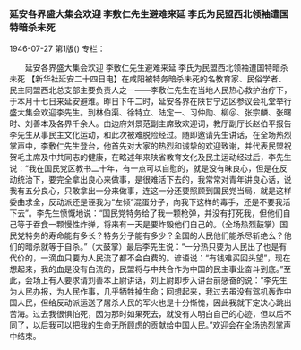 ### 延安各界盛大集会欢迎  李敷仁先生避难来延  李氏为民盟西北领袖遭国特暗杀未死

1946-07-27
第1版()
专栏：

　　延安各界盛大集会欢迎
    李敷仁先生避难来延
    李氏为民盟西北领袖遭国特暗杀未死
    【新华社延安二十四日电】在咸阳被特务暗杀未死的名教育家、民俗学者、民主同盟西北总支部主要负责人之一——李敷仁先生在当地人民热心救护治疗下，于本月十七日来延安避难。昨日下午二时，延安各界在陕甘宁边区参议会礼堂举行盛大集会欢迎李先生。到林伯渠、徐特立、陆定一、习仲勋、柳＠、张宗麟、张曙时、刘善本及各界千余人。由边府刘景范副主席致欢迎词，教厅副厅长赵伯平报告李先生从事民主文化运动，和此次被难脱险经过。随即邀请先生讲话，在全场热烈掌声中，李敷仁先生登台，他首先对大家的热烈和诚挚的欢迎致谢，并代表民盟祝贺毛主席及中共同志的健康，在略述年来陕省教育文化及民主运动经过后，李先生说：“我在国民党区教书二十年，有一点可以自慰的，就是没有昧良心，但是在反动统治下，要完全拿出良心来做事，是很难活下去的，我常常对青年讲良心话，说我有五分良心，只敢拿出一分来做事，连这一分还要照顾到国民党当局，就是这样委曲求全，反动派还是诬我为“左倾”混蛋分子，向我下这样的毒手，还是不要我活下去”。李先生愤慨地说：“国民党特务给了我一颗枪弹，并没有打死我，但他们自己等于吞食一颗慢性炸弹，将来有一天是要炸毁他们自己的。（全场热烈鼓掌）国民党特务的寿命能有多长？特务分子能有多少？全国的人民他们能杀尽斩绝么？他们的暗杀就等于自杀。”（大鼓掌）最后李先生说：“一分热只要为人民出了也是有代价的，一滴血只要为人民流了都不会白费的。谚语说：“有钱难买回头望”，现在想起来，我的血是没有白流的，民盟将与中共合作为中国的民主事业奋斗到底。”至此，会场上有人要求请刘善本上尉讲话，刘上尉即步入讲台前感奋的说：“李先生为人民办报，为人民作事，几乎牺牲掉生命；回想起来，我过去虽没有驾机轰炸中国人民，但给反动派运送了屠杀人民的军火也是十分惭愧，因此我就下定决心跳出苦海。过去我很惧怕死，因为那时如果死去，就没有人明白自己的心迹，但以后不同了，以后我可以把我的生命无所顾虑的贡献给中国人民。”欢迎会在全场热烈掌声中结束。
